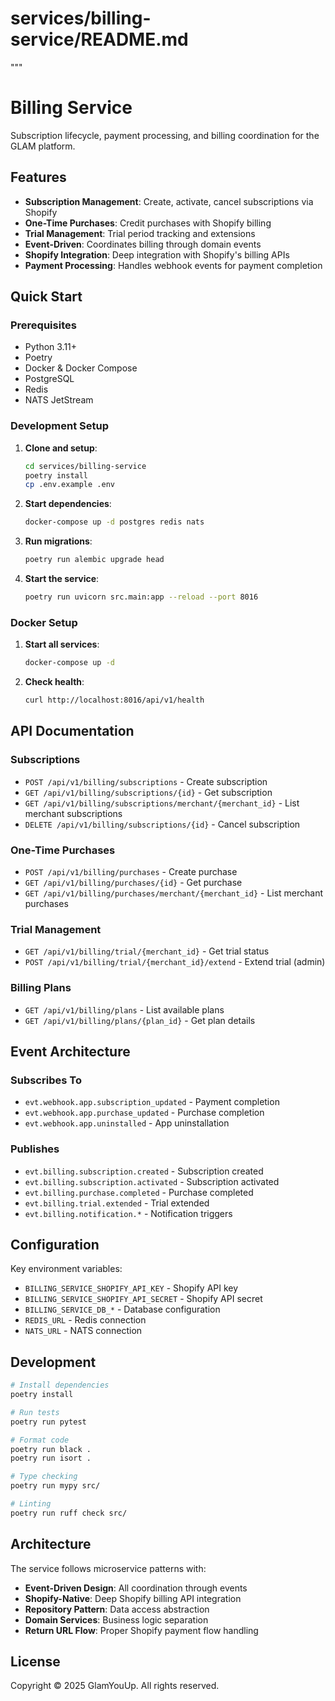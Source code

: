 # services/billing-service/README.md
"""
# Billing Service

Subscription lifecycle, payment processing, and billing coordination for the GLAM platform.

## Features

- **Subscription Management**: Create, activate, cancel subscriptions via Shopify
- **One-Time Purchases**: Credit purchases with Shopify billing
- **Trial Management**: Trial period tracking and extensions
- **Event-Driven**: Coordinates billing through domain events
- **Shopify Integration**: Deep integration with Shopify's billing APIs
- **Payment Processing**: Handles webhook events for payment completion

## Quick Start

### Prerequisites

- Python 3.11+
- Poetry
- Docker & Docker Compose
- PostgreSQL
- Redis
- NATS JetStream

### Development Setup

1. **Clone and setup**:
   ```bash
   cd services/billing-service
   poetry install
   cp .env.example .env
   ```

2. **Start dependencies**:
   ```bash
   docker-compose up -d postgres redis nats
   ```

3. **Run migrations**:
   ```bash
   poetry run alembic upgrade head
   ```

4. **Start the service**:
   ```bash
   poetry run uvicorn src.main:app --reload --port 8016
   ```

### Docker Setup

1. **Start all services**:
   ```bash
   docker-compose up -d
   ```

2. **Check health**:
   ```bash
   curl http://localhost:8016/api/v1/health
   ```

## API Documentation

### Subscriptions
- `POST /api/v1/billing/subscriptions` - Create subscription
- `GET /api/v1/billing/subscriptions/{id}` - Get subscription
- `GET /api/v1/billing/subscriptions/merchant/{merchant_id}` - List merchant subscriptions
- `DELETE /api/v1/billing/subscriptions/{id}` - Cancel subscription

### One-Time Purchases
- `POST /api/v1/billing/purchases` - Create purchase
- `GET /api/v1/billing/purchases/{id}` - Get purchase
- `GET /api/v1/billing/purchases/merchant/{merchant_id}` - List merchant purchases

### Trial Management
- `GET /api/v1/billing/trial/{merchant_id}` - Get trial status
- `POST /api/v1/billing/trial/{merchant_id}/extend` - Extend trial (admin)

### Billing Plans
- `GET /api/v1/billing/plans` - List available plans
- `GET /api/v1/billing/plans/{plan_id}` - Get plan details

## Event Architecture

### Subscribes To
- `evt.webhook.app.subscription_updated` - Payment completion
- `evt.webhook.app.purchase_updated` - Purchase completion
- `evt.webhook.app.uninstalled` - App uninstallation

### Publishes
- `evt.billing.subscription.created` - Subscription created
- `evt.billing.subscription.activated` - Subscription activated
- `evt.billing.purchase.completed` - Purchase completed
- `evt.billing.trial.extended` - Trial extended
- `evt.billing.notification.*` - Notification triggers

## Configuration

Key environment variables:

- `BILLING_SERVICE_SHOPIFY_API_KEY` - Shopify API key
- `BILLING_SERVICE_SHOPIFY_API_SECRET` - Shopify API secret
- `BILLING_SERVICE_DB_*` - Database configuration
- `REDIS_URL` - Redis connection
- `NATS_URL` - NATS connection

## Development

```bash
# Install dependencies
poetry install

# Run tests
poetry run pytest

# Format code
poetry run black .
poetry run isort .

# Type checking
poetry run mypy src/

# Linting
poetry run ruff check src/
```

## Architecture

The service follows microservice patterns with:

- **Event-Driven Design**: All coordination through events
- **Shopify-Native**: Deep Shopify billing API integration
- **Repository Pattern**: Data access abstraction
- **Domain Services**: Business logic separation
- **Return URL Flow**: Proper Shopify payment flow handling

## License

Copyright © 2025 GlamYouUp. All rights reserved.